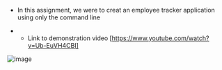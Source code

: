 * In this assignment, we were to creat an employee tracker application using only the command line

* * Link to demonstration video [https://www.youtube.com/watch?v=Ub-EuVH4CBI]

![image](https://user-images.githubusercontent.com/84144642/133198570-13cfdc68-f0c1-4cad-914e-a6732a0f6093.png)
